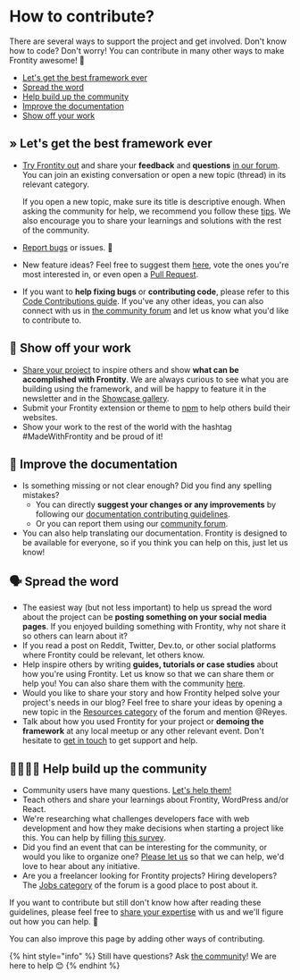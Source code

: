 # How to contribute?

There are several ways to support the project and get involved. Don't know how to code? Don't worry! You can contribute in many other ways to make Frontity awesome! 🚀

* [Let's get the best framework ever](how-to-contribute.md#lets-get-the-best-framework-ever)
* [Spread the word](how-to-contribute.md#spread-the-word)
* [Help build up the community](how-to-contribute.md#help-build-up-the-community)
* [Improve the documentation](how-to-contribute.md#improve-the-documentation)
* [Show off your work](how-to-contribute.md#show-off-your-work)

## » Let's get the best framework ever

* [Try Frontity out](../getting-started/quick-start-guide.md) and share your **feedback** and **questions** [in our forum](https://community.frontity.org/). You can join an existing conversation or open a new topic \(thread\) in its relevant category.

  If you open a new topic, make sure its title is descriptive enough. When asking the community for help, we recommend you follow these [tips](https://community.frontity.org/t/about-the-get-help-category/2/3). We also encourage you to share your learnings and solutions with the rest of the community.

* [Report bugs](https://github.com/frontity/frontity/issues) or issues. 🐞
* New feature ideas? Feel free to suggest them [here](https://community.frontity.org/c/feature-discussions/33), vote the ones you're most interested in, or even open a [Pull Request](https://github.com/frontity/frontity/pulls).
* If you want to **help fixing bugs** or **contributing code**, please refer to this [Code Contributions guide](code-contribution-guide.md). If you've any other ideas, you can also connect with us in [the community forum](https://community.frontity.org/) and let us know what you'd like to contribute to.

## 👏 Show off your work

* [Share your project](https://community.frontity.org/c/community/showcases/19) to inspire others and show **what can be accomplished with Frontity**. We are always curious to see what you are building using the framework, and will be happy to feature it in the newsletter and in the [Showcase gallery](https://frontity.org/showcase/).
* Submit your Frontity extension or theme to [npm](https://www.npmjs.com/) to help others build their websites.
* Show your work to the rest of the world with the hashtag \#MadeWithFrontity and be proud of it!

## 📖 Improve the documentation

* Is something missing or not clear enough? Did you find any spelling mistakes?
  * You can directly **suggest your changes or any improvements** by following our [documentation contributing guidelines](https://github.com/frontity/docs/blob/master/CONTRIBUTING.md).
  * Or you can report them using our [community forum](https://community.frontity.org/c/framework-development/docs-and-tutorials/29).
* You can also help translating our documentation. Frontity is designed to be available for everyone, so if you think you can help on this, just let us know!

## 🗣 Spread the word

* The easiest way \(but not less important\) to help us spread the word about the project can be **posting something on your social media pages**. If you enjoyed building something with Frontity, why not share it so others can learn about it?
* If you read a post on Reddit, Twitter, Dev.to, or other social platforms where Frontity could be relevant, let others know.
* Help inspire others by writing **guides, tutorials or case studies** about how you're using Frontity. Let us know so that we can share them or help you! You can also share them with the community [here](https://community.frontity.org/c/community/resources/15).
* Would you like to share your story and how Frontity helped solve your project's needs in our blog? Feel free to share your ideas by opening a new topic in the [Resources category](https://community.frontity.org/c/community/resources/15) of the forum and mention @Reyes.
* Talk about how you used Frontity for your project or **demoing the framework** at any local meetup or any other relevant event. Don't hesitate to [get in touch](https://community.frontity.org/c/community/events/50) to get support and help.

## 👨‍👩‍👧‍👦 Help build up the community

* Community users have many questions. [Let's help them!](https://community.frontity.org/c/dev-talk-questions/3)
* Teach others and share your learnings about Frontity, WordPress and/or React.
* We're researching what challenges developers face with web development and how they make decisions when starting a project like this. You can help by filling [this survey](https://docs.google.com/forms/d/e/1FAIpQLSf_kJo1A29_Ko0vpbT1oxgImrl9nHMOY94p0-jUWzphLC641A/viewform).
* Did you find an event that can be interesting for the community, or would you like to organize one? [Please let us](https://community.frontity.org/c/community/events/50) so that we can help, we'd love to hear about any initiative.
* Are you a freelancer looking for Frontity projects? Hiring developers? The [Jobs category](https://community.frontity.org/c/jobs/45) of the forum is a good place to post about it.

If you want to contribute but still don't know how after reading these guidelines, please feel free to [share your expertise](https://community.frontity.org/c/community) with us and we'll figure out how you can help. 🙂

You can also improve this page by adding other ways of contributing.

{% hint style="info" %}
Still have questions? Ask [the community](https://community.frontity.org/)! We are here to help 😊
{% endhint %}

